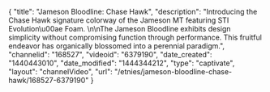 {
    "title": "Jameson Bloodline: Chase Hawk",
    "description": "Introducing the Chase Hawk signature colorway of the Jameson MT featuring STI Evolution\u00ae Foam. \n\nThe Jameson Bloodline exhibits design simplicity without compromising function through performance. This fruitful endeavor has organically blossomed into a perennial paradigm.",
    "channelid": "168527",
    "videoid": "6379190",
    "date_created": "1440443010",
    "date_modified": "1444344212",
    "type": "captivate",
    "layout": "channelVideo",
    "url": "\/etnies\/jameson-bloodline-chase-hawk\/168527-6379190"
}